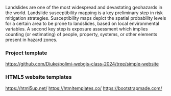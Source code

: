 Landslides are one of the most widespread and devastating geohazards in the world. Landslide susceptibility mapping is a key preliminary step in risk mitigation strategies. Susceptibility maps depict the spatial probability levels for a certain area to be prone to landslides, based on local environmental variables. A second key step is exposure assessment which implies counting (or estimating) of people, property, systems, or other elements present in hazard zones.

 ### Project template
 https://github.com/Diuke/polimi-webgis-class-2024/tree/simple-website

 ### HTML5 website templates
 https://html5up.net/
 https://htmltemplates.co/
 https://bootstrapmade.com/
